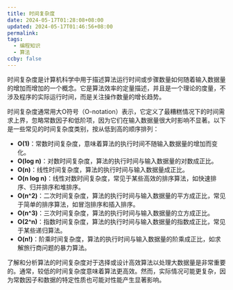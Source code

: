 ```yaml
---
title: 时间复杂度
date: 2024-05-17T01:28:08+08:00
updated: 2024-05-17T01:46:56+08:00
permalink: 
tags:
  - 编程知识
  - 算法
ccby: false
---
```


时间复杂度是计算机科学中用于描述算法运行时间或步骤数量如何随着输入数据量的增加而增加的一个概念。它是算法效率的定量描述，并且是一个理论的度量，不涉及程序的实际运行时间，而是关注操作数量的增长趋势。

时间复杂度通常用大O符号（O-notation）表示，它定义了最糟糕情况下的时间需求上界，忽略常数因子和低阶项，因为它们在输入数据量很大时影响不显著。以下是一些常见的时间复杂度类别，按从低到高的顺序排列：

- **O(1)**：常数时间复杂度，意味着算法的执行时间不随输入数据量的增加而变化。
- **O(log n)**：对数时间复杂度，算法的执行时间与输入数据量的对数成正比。
- **O(n)**：线性时间复杂度，算法的执行时间与输入数据量成正比。
- **O(n log n)**：线性对数时间复杂度，常见于某些高效的排序算法，如快速排序、归并排序和堆排序。
- **O(n^2)**：二次时间复杂度，算法的执行时间与输入数据量的平方成正比，常见于简单的排序算法，如冒泡排序和插入排序。
- **O(n^3)**：三次时间复杂度，算法的执行时间与输入数据量的立方成正比。
- **O(2^n)**：指数时间复杂度，算法的执行时间与输入数据量的指数成正比，常见于某些递归算法。
- **O(n!)**：阶乘时间复杂度，算法的执行时间与输入数据量的阶乘成正比，如求解旅行商问题的暴力算法。

了解和分析算法的时间复杂度对于选择或设计高效算法以处理大数据量是非常重要的。通常，较低的时间复杂度意味着算法更高效。然而，实际情况可能更复杂，因为常数因子和数据的特定性质也可能对性能产生显著影响。